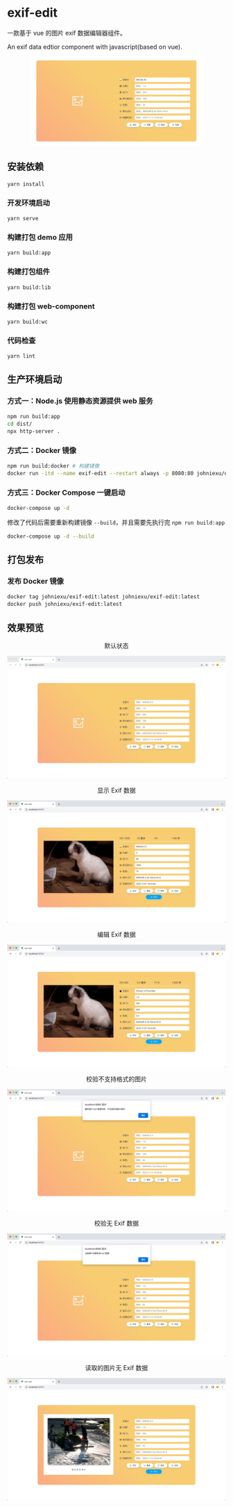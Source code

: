 # exif-edit

一款基于 vue 的图片 exif 数据编辑器组件。

An exif data edtior component with javascript(based on vue).

<p align="center">
  <img src="./docs/imgs/7.jpg" alt="7.jpg" width="400" />
</p>

## 安装依赖
```
yarn install
```

### 开发环境启动
```
yarn serve
```

### 构建打包 demo 应用
```
yarn build:app
```

### 构建打包组件
```
yarn build:lib
```

### 构建打包 web-component
```
yarn build:wc
```

### 代码检查
```
yarn lint
```

## 生产环境启动

### 方式一：Node.js 使用静态资源提供 web 服务

```bash
npm run build:app
cd dist/
npx http-server .
```

### 方式二：Docker 镜像

```bash
npm run build:docker # 构建镜像
docker run -itd --name exif-edit --restart always -p 8080:80 johniexu/exif-edit:latest
```

### 方式三：Docker Compose 一键启动

```bash
docker-compose up -d
```

修改了代码后需要重新构建镜像 `--build`，并且需要先执行完 `npm run build:app`

```bash
docker-compose up -d --build
```

## 打包发布

### 发布 Docker 镜像

```bash
docker tag johniexu/exif-edit:latest johniexu/exif-edit:latest
docker push johniexu/exif-edit:latest
```

## 效果预览

<p align="center">默认状态</p>

![1.jpg](docs/imgs/1.jpg)

<p align="center">显示 Exif 数据</p>

![2.jpg](docs/imgs/2.jpg)

<p align="center">编辑 Exif 数据</p>

![3.jpg](docs/imgs/3.jpg)

<p align="center">校验不支持格式的图片</p>

![4.jpg](docs/imgs/4.jpg)

<p align="center">校验无 Exif 数据</p>

![5.jpg](docs/imgs/5.jpg)

<p align="center">读取的图片无 Exif 数据</p>

![6.jpg](docs/imgs/6.jpg)
